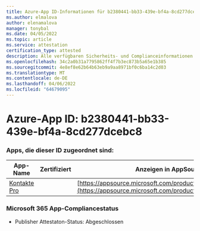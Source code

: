 ```yaml
---
title: Azure-App ID-Informationen für b2380441-bb33-439e-bf4a-8cd277dcebc8
ms.author: elmalova
author: elenamalova
manager: tonybal
ms.date: 04/05/2022
ms.topic: article
ms.service: attestation
certification_type: attested
description: Alle verfügbaren Sicherheits- und Complianceinformationen für b2380441-bb33-439e-bf4a-8cd277dcebc8.
ms.openlocfilehash: 34c2a0b31a7795862ff4f7b3ec873b5a65e1b385
ms.sourcegitcommit: 4e8ef8e62b64b63eb9a9aa8971bf0c6ba14c2d03
ms.translationtype: MT
ms.contentlocale: de-DE
ms.lasthandoff: 04/06/2022
ms.locfileid: "64679095"
---
```

# <a name="azure-app-id-b2380441-bb33-439e-bf4a-8cd277dcebc8"></a>Azure-App ID: b2380441-bb33-439e-bf4a-8cd277dcebc8


### <a name="apps-associated-with-this-id"></a>Apps, die dieser ID zugeordnet sind:
| **App-Name** | **Zertifiziert** | **Anzeigen in AppSource** |
|--------------|---------------|-----------------------|
| [Kontakte Pro](../forward/WA200002804.md) |  | [https://appsource.microsoft.com/product/office/WA200002804](https://appsource.microsoft.com/product/office/WA200002804) |

### <a name="microsoft-365-app-compliance-status"></a>Microsoft 365 App-Compliancestatus
- Publisher Attestaton-Status: Abgeschlossen
